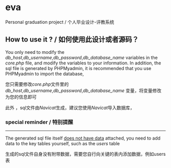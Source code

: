 # eva
Personal graduation project / 个人毕业设计-评教系统

## How to use it ? / 如何使用此设计或者源码？

You only need to modify the *db_host*,*db_username*,*db_password*,*db_database_name* variables in the *core.php* file, and modify the variables to your information.
In addition, the sql file is generated by PHPMyadmin, it is recommended that you use PHPMyadmin to import the database,

您只需要修改*core.php*文件里的*db_host*,*db_username*,*db_password*,*db_database_name* 变量，将变量修改为您的信息即可

此外 ，sql文件由*Navicat*生成，建议您使用*Navicat*导入数据库，

### special reminder / 特别提醒
---

The generated sql file itself <u>does not have data</u> attached, you need to add data to the key tables yourself, such as the *users* table 

生成的sql文件自身没有附带数据，需要您自行向关键的表内添加数据，例如users表
